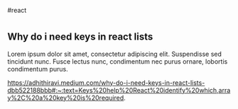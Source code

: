 #react
#
#

## Why do i need keys in react lists

Lorem ipsum dolor sit amet, consectetur adipiscing elit. Suspendisse sed tincidunt nunc. Fusce lectus nunc, condimentum nec purus ornare, lobortis condimentum purus.


https://adhithiravi.medium.com/why-do-i-need-keys-in-react-lists-dbb522188bbb#:~:text=Keys%20help%20React%20identify%20which,array%2C%20a%20key%20is%20required.